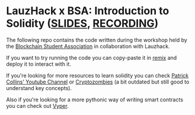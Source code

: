 # LauzHack x BSA: Introduction to Solidity ([SLIDES](https://docs.google.com/presentation/d/1NSuVj4s_uiKd0U7mTR0k5LMHwMdi-t2T/edit?usp=drive_link&ouid=115816041756434628590&rtpof=true&sd=true), [RECORDING](https://drive.google.com/file/d/1kUE3a0MI322C1XRTDWAy_4MJ_qgTOJIx/view?usp=drive_link))

The following repo contains the code written during the workshop held by the [Blockchain Student Association](https://bsaepfl.ch) in collaboration with Lauzhack.

If you want to try running the code you can copy-paste it in [remix](https://remix.ethereum.org) and deploy it to interact with it.

If you're looking for more resources to learn solidity you can check [Patrick Collins' Youtube Channel](https://www.youtube.com/@PatrickAlphaC) or [Cryptozombies](https://cryptozombies.io/) (a bit outdated but still good to understand key concepts).

Also if you're looking for a more pythonic way of writing smart contracts you can check out [Vyper](https://docs.vyperlang.org/en/latest/index.html).
